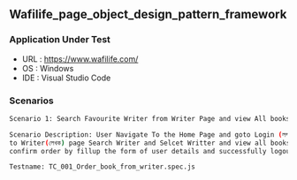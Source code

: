 ## Wafilife_page_object_design_pattern_framework

### Application Under Test

- URL : https://www.wafilife.com/
- OS : Windows
- IDE : Visual Studio Code


### Scenarios
```bash
Scenario 1: Search Favourite Writer from Writer Page and view All books and selected One of Your Favourite Book and Confirm order.

Scenario Description: User Navigate To the Home Page and goto Login (লগইন / রেজিস্টার) page and Login with valid username/email and password.Navigate
to Writer(লেখক) page Search Writer and Selcet Writter and view all books of the selected writer, select a book from all books and view book details,
confirm order by fillup the form of user details and successfully logout.

Testname: TC_001_Order_book_from_writer.spec.js
```

